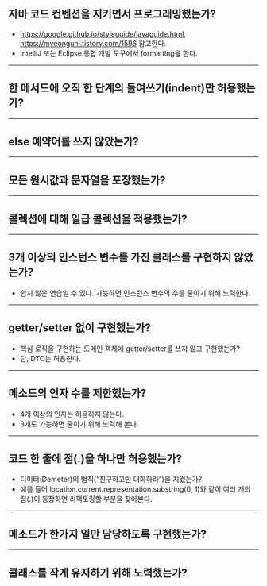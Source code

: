 ## 자바 코드 컨벤션을 지키면서 프로그래밍했는가?

* https://google.github.io/styleguide/javaguide.html, https://myeonguni.tistory.com/1596 참고한다.
* IntelliJ 또는 Eclipse 통합 개발 도구에서 formatting을 한다.

---

## 한 메서드에 오직 한 단계의 들여쓰기(indent)만 허용했는가?

---

## else 예약어를 쓰지 않았는가?

---

## 모든 원시값과 문자열을 포장했는가?

---

## 콜렉션에 대해 일급 콜렉션을 적용했는가?

---

## 3개 이상의 인스턴스 변수를 가진 클래스를 구현하지 않았는가?

* 쉽지 않은 연습일 수 있다. 가능하면 인스턴스 변수의 수를 줄이기 위해 노력한다.

---

## getter/setter 없이 구현했는가?

* 핵심 로직을 구현하는 도메인 객체에 getter/setter를 쓰지 않고 구현했는가?
* 단, DTO는 허용한다.

---

## 메소드의 인자 수를 제한했는가?

* 4개 이상의 인자는 허용하지 않는다.
* 3개도 가능하면 줄이기 위해 노력해 본다.

---

## 코드 한 줄에 점(.)을 하나만 허용했는가?

* 디미터(Demeter)의 법칙(“친구하고만 대화하라”)을 지켰는가?
* 예를 들어 location.current.representation.substring(0, 1)와 같이 여러 개의 점(.)이 등장하면 리팩토링할 부분을 찾아본다.

---

## 메소드가 한가지 일만 담당하도록 구현했는가?

---

## 클래스를 작게 유지하기 위해 노력했는가?
